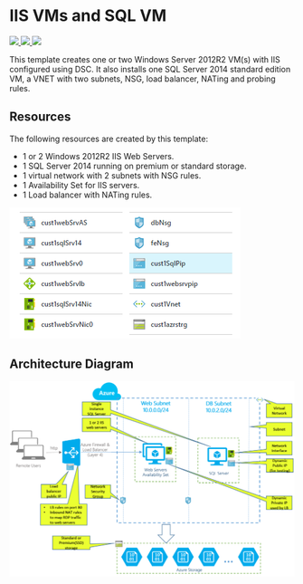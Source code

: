 # IIS VMs and SQL VM

<a href="https://portal.azure.com/#create/Microsoft.Template/uri/https%3A%2F%2Fraw.githubusercontent.com%2aaron-zhao15%2AzureResourceGroup4%2master%2AzureResourceGroup4%2azuredeploy.json" target="_blank">
    <img src="http://azuredeploy.net/deploybutton.png" />
</a>
<a href="https://portal.azure.us/#create/Microsoft.Template/uri/https%3A%2F%2Fraw.githubusercontent.com%2Fazure%2Fazure-quickstart-templates%2Fmaster%2Fiis-2vm-sql-1vm%2Fazuredeploy.json" target="_blank">
    <img src="http://azuredeploy.net/AzureGov.png" />
</a>
<a href="http://armviz.io/#/?load=https%3A%2F%2Fraw.githubusercontent.com%2FAzure%2Fazure-quickstart-templates%2Fmaster%2Fiis-2vm-sql-1vm%2Fazuredeploy.json" target="_blank">
    <img src="http://armviz.io/visualizebutton.png"/>
</a>

This template creates one or two Windows Server 2012R2 VM(s) with IIS configured using DSC. It also installs one SQL Server 2014 standard edition VM, a VNET with two subnets, NSG, load balancer, NATing and probing rules.

## Resources
The following resources are created by this template:
- 1 or 2 Windows 2012R2 IIS Web Servers.
- 1 SQL Server 2014 running on premium or standard storage.
- 1 virtual network with 2 subnets with NSG rules.
- 1 Availability Set for IIS servers.
- 1 Load balancer with NATing rules.

<img src="https://raw.githubusercontent.com/Azure/azure-quickstart-templates/master/iis-2vm-sql-1vm/images/resources.png" />


## Architecture Diagram
<img src="https://raw.githubusercontent.com/Azure/azure-quickstart-templates/master/iis-2vm-sql-1vm/images/architecture.png" />

